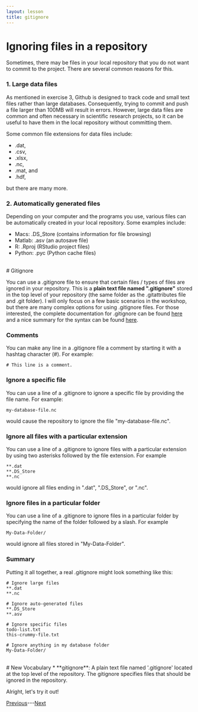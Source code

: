 ```yaml
---
layout: lesson
title: gitignore
---
```


# Ignoring files in a repository

Sometimes, there may be files in your local repository that you do not want to commit to the project. There are several common reasons for this.

### 1. Large data files

As mentioned in exercise 3, Github is designed to track code and small text files rather than large databases. Consequently, trying to commit and push a file larger than 100MB will result in errors. However, large data files are common and often necessary in scientific research projects, so it can be useful to have them in the local repository without committing them.

Some common file extensions for data files include:
* .dat,
* .csv,
* .xlsx,
* .nc,
* .mat, and
* .hdf,

but there are many more.

### 2. Automatically generated files

Depending on your computer and the programs you use, various files can be automatically created in your local repository. Some examples include:
* Macs: .DS_Store (contains information for file browsing)
* Matlab: .asv (an autosave file)
* R: .Rproj (RStudio project files)
* Python: .pyc (Python cache files)

<br>
# Gitignore

You can use a .gitignore file to ensure that certain files / types of files are ignored in your repository. This is a **plain text file named ".gitignore"** stored in the top level of your repository (the same folder as the .gitattributes file and .git folder). I will only focus on a few basic scenarios in the workshop, but there are many complex options for using .gitignore files. For those interested, the complete documentation for .gitignore can be found [here](https://git-scm.com/docs/gitignore) and a nice summary for the syntax can be found [here](https://www.atlassian.com/git/tutorials/saving-changes/gitignore).

### Comments

You can make any line in a .gitignore file a comment by starting it with a hashtag character (#). For example:
```
# This line is a comment.
```

### Ignore a specific file
You can use a line of a .gitignore to ignore a specific file by providing the file name. For example:
```
my-database-file.nc
```
would cause the repository to ignore the file "my-database-file.nc".

### Ignore all files with a particular extension
You can use a line of a .gitignore to ignore files with a particular extension by using two asterisks followed by the file extension. For example
```
**.dat
**.DS_Store
**.nc
```
would ignore all files ending in ".dat", ".DS_Store", or ".nc".

### Ignore files in a particular folder
You can use a line of a .gitignore to ignore files in a particular folder by specifying the name of the folder followed by a slash. For example
```
My-Data-Folder/
```
would ignore all files stored in "My-Data-Folder".

### Summary

Putting it all together, a real .gitignore might look something like this:
```
# Ignore large files
**.dat
**.nc

# Ignore auto-generated files
**.DS_Store
**.asv

# Ignore specific files
todo-list.txt
this-crummy-file.txt

# Ignore anything in my database folder
My-Data-Folder/
```

<br>
# New Vocabulary
* **gitignore**: A plain text file named '.gitignore' located at the top level of the repository. The gitignore specifies files that should be ignored in the repository.

Alright, let's try it out!

[Previous](exercise-4)---[Next](exercise-5)
